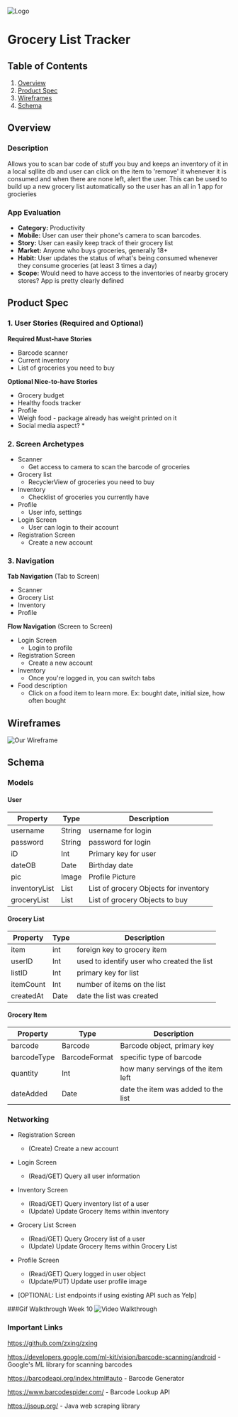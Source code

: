 ![Logo](https://github.com/TechZech/GroceryApp/blob/master/UPC_Data/app/src/main/assets/glistappicon.png?raw=true)

# Grocery List Tracker

## Table of Contents
1. [Overview](#Overview)
1. [Product Spec](#Product-Spec)
1. [Wireframes](#Wireframes)
2. [Schema](#Schema)

## Overview
### Description
Allows you to scan bar code of stuff you buy and keeps an inventory of it in a local sqllite db and user can click on the item to 'remove' it whenever it is consumed and when there are none left, alert the user. This can be used to build up a new grocery list automatically so the user has an all in 1 app for grocieries

### App Evaluation
- **Category:** Productivity
- **Mobile:** User can user their phone's camera to scan barcodes.
- **Story:** User can easily keep track of their grocery list
- **Market:** Anyone who buys groceries, generally 18+
- **Habit:** User updates the status of what's being consumed whenever they consume groceries (at least 3 times a day)
- **Scope:** Would need to have access to the inventories of nearby grocery stores? App is pretty clearly defined

## Product Spec

### 1. User Stories (Required and Optional)

**Required Must-have Stories**

* Barcode scanner
* Current inventory
* List of groceries you need to buy

**Optional Nice-to-have Stories**

* Grocery budget
* Healthy foods tracker
* Profile
* Weigh food - package already has weight printed on it
* Social media aspect?
    * 

### 2. Screen Archetypes

* Scanner
   * Get access to camera to scan the barcode of groceries
* Grocery list
   * RecyclerView of groceries you need to buy
* Inventory
   * Checklist of groceries you currently have
* Profile
   * User info, settings
* Login Screen
    * User can login to their account
* Registration Screen
    * Create a new account

### 3. Navigation

**Tab Navigation** (Tab to Screen)

* Scanner
* Grocery List
* Inventory
* Profile

**Flow Navigation** (Screen to Screen)

* Login Screen
   * Login to profile
* Registration Screen
   * Create a new account
* Inventory
   * Once you're logged in, you can switch tabs
* Food description
    * Click on a food item to learn more. Ex: bought date, initial size, how often bought

## Wireframes
![Our Wireframe](https://github.com/TechZech/GroceryApp/blob/master/UPC_Data/app/src/main/assets/wireframe.jpg?raw=true)

## Schema
### Models
#### User

   | Property      | Type     | Description |
   | ------------- | -------- | ------------|
   | username      | String   | username for login |
   | password      | String   | password for login |
   | iD            | Int      | Primary key for user |
   | dateOB        | Date     | Birthday date |
   | pic       | Image     | Profile Picture |
   | inventoryList | List<GroceryItem> | List of grocery Objects for inventory |
   | groceryList   | List<GroceryItem> | List of grocery Objects to buy |
   
   
   #### Grocery List

   | Property      | Type     | Description |
   | ------------- | -------- | ------------|
   | item      | int   | foreign key to grocery item |
   | userID            | Int      | used to identify user who created the list |
   | listID            | Int      | primary key for list |
   | itemCount | Int | number of items on the list |
   | createdAt   | Date | date the list was created |
   
   
   #### Grocery Item

   | Property      | Type     | Description |
   | ------------- | -------- | ------------|
   | barcode      | Barcode   | Barcode object, primary key |
   | barcodeType    | BarcodeFormat   | specific type of barcode |
   | quantity            | Int      | how many servings of the item left |
   | dateAdded        | Date     | date the item was added to the list |
   
   
### Networking
* Registration Screen
	* (Create) Create a new account

* Login Screen
	* (Read/GET) Query all user information 

* Inventory Screen
	* (Read/GET) Query inventory list of a user
	* (Update) Update Grocery Items within inventory
 
* Grocery List Screen
	* (Read/GET) Query Grocery list of a user
	* (Update) Update Grocery Items within Grocery List

* Profile Screen 
	* (Read/GET) Query logged in user object
	* (Update/PUT) Update user profile image
- [OPTIONAL: List endpoints if using existing API such as Yelp]


###Gif Walkthrough Week 10
<img src='walkthroughweek10.gif' title='Video Walkthrough' width='' alt='Video Walkthrough' />

### Important Links

https://github.com/zxing/zxing

https://developers.google.com/ml-kit/vision/barcode-scanning/android - Google's ML library for scanning barcodes

https://barcodeapi.org/index.html#auto - Barcode Generator

https://www.barcodespider.com/ - Barcode Lookup API

https://jsoup.org/ - Java web scraping library
